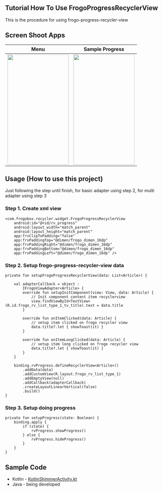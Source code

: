 ## Tutorial How To Use FrogoProgressRecyclerView
This is the procedure for using frogo-progress-recycler-view

## Screen Shoot Apps

|        Menu       |             Sample Progress  |
|:------------------:|:----------------------------:|
|<span align="center"><img width="200px" height="360px" src="https://raw.githubusercontent.com/amirisback/frogo-recycler-view/master/docs/image/ss_main.png"></span> | <span align="center"><img width="200px" height="360px" src="https://raw.githubusercontent.com/amirisback/frogo-recycler-view/master/docs/image/sample_progress.gif"></span> |

## Usage (How to use this project)
Just following the step until finish, for basic adapter using step 2, for multi adapter using step 3

### Step 1. Create xml view

    <com.frogobox.recycler.widget.FrogoProgressRecyclerView
        android:id="@+id/rv_progress"
        android:layout_width="match_parent"
        android:layout_height="match_parent"
        app:frvClipToPadding="false"
        app:frvPaddingTop="@dimen/frogo_dimen_16dp"
        app:frvPaddingRight="@dimen/frogo_dimen_16dp"
        app:frvPaddingBottom="@dimen/frogo_dimen_16dp"
        app:frvPaddingLeft="@dimen/frogo_dimen_16dp" />

### Step 2. Setup frogo-progress-recycler-view data
    private fun setupFrogoProgressRecyclerView(data: List<Article>) {

        val adapterCallback = object :
            IFrogoViewAdapter<Article> {
            override fun setupInitComponent(view: View, data: Article) {
                // Init component content item recyclerview
                view.findViewById<TextView>(R.id.frogo_rv_list_type_1_tv_title).text = data.title
            }

            override fun onItemClicked(data: Article) {
                // setup item clicked on frogo recycler view
                data.title?.let { showToast(it) }
            }

            override fun onItemLongClicked(data: Article) {
                // setup item long clicked on frogo recycler view
                data.title?.let { showToast(it) }
            }
        }

        binding.rvProgress.defineRecyclerView<Article>()
            .addData(data)
            .addCustomView(R.layout.frogo_rv_list_type_1)
            .addEmptyView(null)
            .addCallback(adapterCallback)
            .createLayoutLinearVertical(false)
            .build()
    }

### Step 3. Setup doing progress
    private fun setupProgress(state: Boolean) {
        binding.apply {
            if (state) {
                rvProgress.showProgress()
            } else {
                rvProgress.hideProgress()
            }
        }
    }

## Sample Code
- Kotlin - [KotlinShimmerActivity.kt](https://github.com/amirisback/frogo-recycler-view/blob/master/app/src/main/java/com/frogobox/recycler/sample/kotlin/noadapter/progress/KotlinProgressActivity.kt)
- Java - being developed